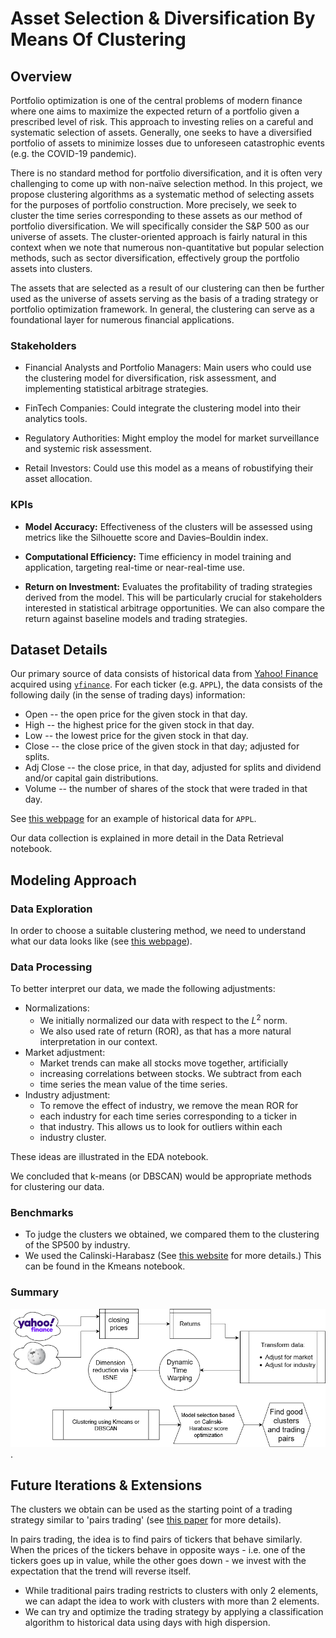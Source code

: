 # Asset Selection & Diversification By Means Of Clustering

## Overview
Portfolio optimization is one of the central problems of modern finance where one aims to maximize the expected return of a portfolio
given a prescribed level of risk. This approach to investing relies on a careful and systematic selection of assets. Generally,
one seeks to have a diversified portfolio of assets to minimize losses due to unforeseen catastrophic events (e.g. the COVID-19 pandemic).

There is no standard method for portfolio diversification, and it is often very challenging to come up with non-naïve selection method.
In this project, we propose clustering algorithms as a systematic method of selecting assets for the purposes of portfolio construction.
More precisely, we seek to cluster the time series corresponding to these assets as our method of portfolio diversification. We will
specifically consider the S&P 500 as our universe of assets. The cluster-oriented approach is fairly natural in this context when we
note that numerous non-quantitative but popular selection methods, such as sector diversification, effectively group the portfolio
assets into clusters.

The assets that are selected as a result of our clustering can then be further used as the universe of assets serving as the basis
of a trading strategy or portfolio optimization framework. In general, the clustering can serve as a foundational layer
for numerous financial applications.  

### Stakeholders

- Financial Analysts and Portfolio Managers: Main users who could use
the clustering model for diversification, risk assessment, and
implementing statistical arbitrage strategies.
  
- FinTech Companies: Could integrate the clustering model into their
analytics tools.
  
- Regulatory Authorities: Might employ the model for market
surveillance and systemic risk assessment.

- Retail Investors: Could use this model as a means of robustifying their asset allocation.

### KPIs

- **Model Accuracy:** Effectiveness of the clusters will be assessed using
metrics like the Silhouette score and Davies–Bouldin index.
  
- **Computational Efficiency:** Time efficiency in model training and
application, targeting real-time or near-real-time use.
  
- **Return on Investment:** Evaluates the profitability of trading
strategies derived from the model. This will be particularly crucial
for stakeholders interested in statistical arbitrage opportunities. We
can also compare the return against baseline models and trading
strategies.

## Dataset Details
Our primary source of data consists of historical data from [Yahoo! Finance](https://finance.yahoo.com/) acquired using [`yfinance`](https://github.com/ranaroussi/yfinance). For each ticker (e.g. `APPL`), the data consists of the following daily (in the sense of trading days) information:
* Open -- the open price for the given stock in that day.
* High -- the highest price for the given stock in that day.
* Low -- the lowest price for the given stock in that day.
* Close -- the close price of the given stock in that day; adjusted for splits.
* Adj Close -- the close price, in that day, adjusted for splits and dividend and/or capital gain distributions.
* Volume -- the number of shares of the stock that were traded in that day.

See [this webpage](https://finance.yahoo.com/quote/AAPL/history?p=APPL) for an example of historical data for `APPL`.

Our data collection is explained in more detail in the Data Retrieval notebook.

## Modeling Approach

### Data Exploration

In order to choose a suitable clustering method, we need to understand what our data looks like (see [this webpage](https://scikit-learn.org/stable/auto_examples/cluster/plot_cluster_comparison.html)).


### Data Processing

To better interpret our data, we made the following adjustments:

* Normalizations:
    * We initially normalized our data with respect to the $L^2$ norm.
    * We also used rate of return (ROR), as that has a more natural interpretation in our context.
* Market adjustment:
    * Market trends can make all stocks move together, artificially
    * increasing correlations between stocks. We subtract from each 
    * time series the mean value of the time series.
* Industry adjustment:
    * To remove the effect of industry, we remove the mean ROR for
    * each industry for each time series corresponding to a ticker in
    * that industry. This allows us to look for outliers within each
    * industry cluster.

These ideas are illustrated in the EDA notebook.

We concluded that k-means (or DBSCAN) would be appropriate methods for clustering our data.

### Benchmarks
* To judge the clusters we obtained, we compared them to the clustering of the SP500 by industry.
* We used the Calinski-Harabasz (See [this website](https://scikit-learn.org/stable/modules/generated/sklearn.metrics.calinski_harabasz_score.html) for more details.) This can be found in the Kmeans notebook.
  

### Summary

![Summary](/Images/BananaCreamClustered.png "Summary").


## Future Iterations & Extensions

The clusters we obtain can be used as the starting point of 
a trading strategy similar to 'pairs trading' 
(see [this paper](http://stat.wharton.upenn.edu/~steele/Courses/434/434Context/PairsTrading/PairsTradingQFin05.pdf) for more details).

In pairs trading, the idea is to find pairs of tickers that behave similarly.
When the prices of the tickers behave in opposite ways - i.e. one of the tickers goes up in value,
while the other goes down - we invest with the expectation that the trend will reverse itself.

* While traditional pairs trading restricts to clusters with only 2 elements, we can adapt the idea to work with clusters with more than 2 elements.
* We can try and optimize the trading strategy by applying a classification algorithm to historical data using days with high dispersion.

